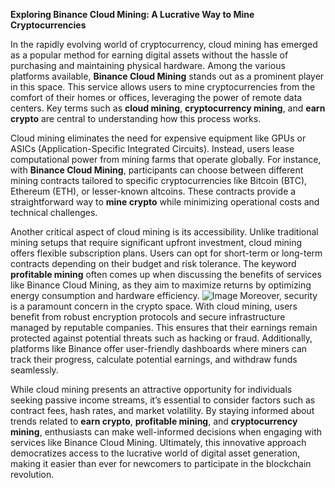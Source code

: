 **Exploring Binance Cloud Mining: A Lucrative Way to Mine Cryptocurrencies**

In the rapidly evolving world of cryptocurrency, cloud mining has emerged as a popular method for earning digital assets without the hassle of purchasing and maintaining physical hardware. Among the various platforms available, **Binance Cloud Mining** stands out as a prominent player in this space. This service allows users to mine cryptocurrencies from the comfort of their homes or offices, leveraging the power of remote data centers. Key terms such as **cloud mining**, **cryptocurrency mining**, and **earn crypto** are central to understanding how this process works.

Cloud mining eliminates the need for expensive equipment like GPUs or ASICs (Application-Specific Integrated Circuits). Instead, users lease computational power from mining farms that operate globally. For instance, with **Binance Cloud Mining**, participants can choose between different mining contracts tailored to specific cryptocurrencies like Bitcoin (BTC), Ethereum (ETH), or lesser-known altcoins. These contracts provide a straightforward way to **mine crypto** while minimizing operational costs and technical challenges.

Another critical aspect of cloud mining is its accessibility. Unlike traditional mining setups that require significant upfront investment, cloud mining offers flexible subscription plans. Users can opt for short-term or long-term contracts depending on their budget and risk tolerance. The keyword **profitable mining** often comes up when discussing the benefits of services like Binance Cloud Mining, as they aim to maximize returns by optimizing energy consumption and hardware efficiency.
 ![Image](https://github.com/user-attachments/assets/b6e7b7a2-655e-4d44-8baa-20c566a3cb65)
Moreover, security is a paramount concern in the crypto space. With cloud mining, users benefit from robust encryption protocols and secure infrastructure managed by reputable companies. This ensures that their earnings remain protected against potential threats such as hacking or fraud. Additionally, platforms like Binance offer user-friendly dashboards where miners can track their progress, calculate potential earnings, and withdraw funds seamlessly.

While cloud mining presents an attractive opportunity for individuals seeking passive income streams, it’s essential to consider factors such as contract fees, hash rates, and market volatility. By staying informed about trends related to **earn crypto**, **profitable mining**, and **cryptocurrency mining**, enthusiasts can make well-informed decisions when engaging with services like Binance Cloud Mining. Ultimately, this innovative approach democratizes access to the lucrative world of digital asset generation, making it easier than ever for newcomers to participate in the blockchain revolution.
